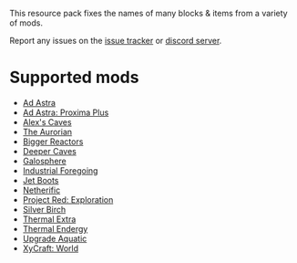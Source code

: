 This resource pack fixes the names of many blocks & items from a variety of mods.

Report any issues on the [issue tracker](https://github.com/vizthex123/NameFixer/issues) or [discord server](https://discord.com/NtwzA6X).

# Supported mods

* [Ad Astra](https://www.curseforge.com/minecraft/mods/ad-astra)
* [Ad Astra: Proxima Plus](https://www.curseforge.com/minecraft/mods/ad-astra-proxima-plus)
* [Alex's Caves](https://www.curseforge.com/minecraft/mc-mods/alexs-caves)
* [The Aurorian](https://www.curseforge.com/minecraft/mc-mods/the-aurorian)
* [Bigger Reactors](https://www.curseforge.com/minecraft/mc-mods/biggerreactors)
* [Deeper Caves](https://www.curseforge.com/minecraft/mc-mods/deeper-caves)
* [Galosphere](https://www.curseforge.com/minecraft/mc-mods/galosphere)
* [Industrial Foregoing](https://www.curseforge.com/minecraft/mc-mods/industrial-foregoing)
* [Jet Boots](https://www.curseforge.com/minecraft/mc-mods/jet-boots)
* [Netherific](https://www.curseforge.com/minecraft/mc-mods/netherific)
* [Project Red: Exploration](https://www.curseforge.com/minecraft/mc-mods/project-red-exploration)
* [Silver Birch](https://www.curseforge.com/minecraft/mc-mods/silverbirch)
* [Thermal Extra](https://www.curseforge.com/minecraft/mc-mods/thermal-extra)
* [Thermal Endergy](https://www.curseforge.com/minecraft/mc-mods/thermal-endergy)
* [Upgrade Aquatic](https://www.curseforge.com/minecraft/mc-mods/upgrade-aquatic)
* [XyCraft: World](https://www.curseforge.com/minecraft/mc-mods/xycraft-world)